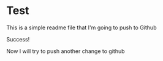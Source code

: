 # Test

This is a simple readme file that I'm going to push to Github

Success!

Now I will try to push another change to github